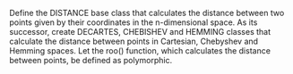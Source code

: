 
Define the DISTANCE base class that calculates the distance between two points given by their coordinates in the n-dimensional space. As its successor, create DECARTES, CHEBISHEV and HEMMING classes that calculate the distance between points in Cartesian, Chebyshev and Hemming spaces. Let the roo() function, which calculates the distance between points, be defined as polymorphic.
